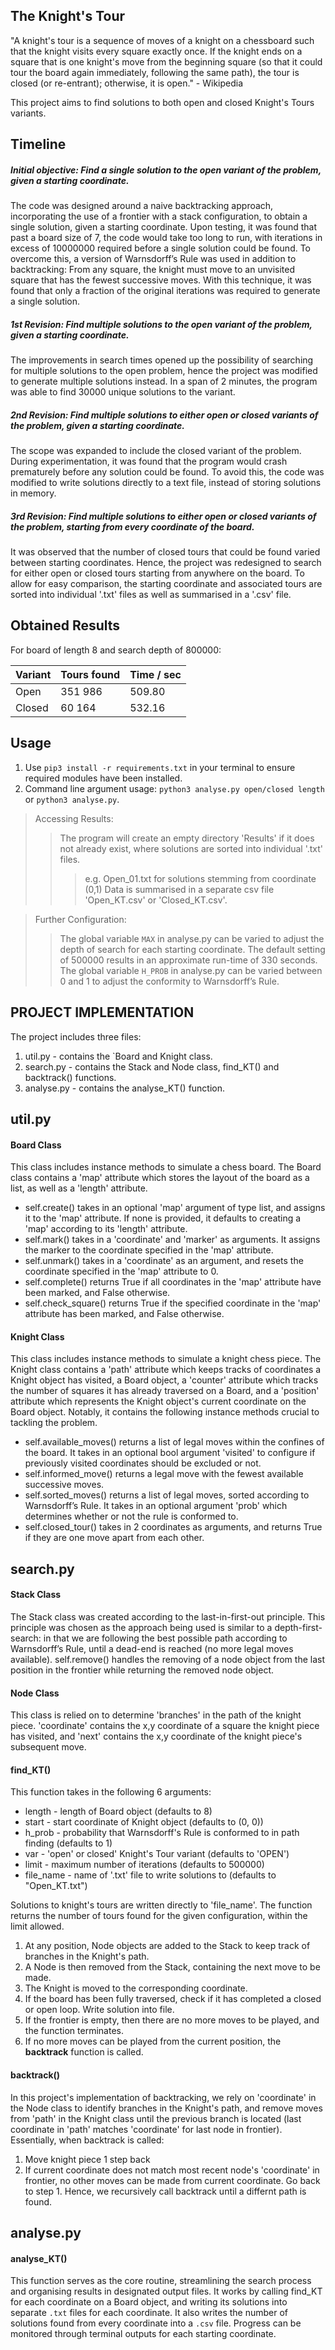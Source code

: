 ## The Knight's Tour

"A knight's tour is a sequence of moves of a knight on a chessboard such that the knight visits every square exactly once. If the knight ends on a square that is one knight's move from the beginning square (so that it could tour the board again immediately, following the same path), the tour is closed (or re-entrant); otherwise, it is open." - Wikipedia

This project aims to find solutions to both open and closed Knight's Tours variants.

## Timeline

##### Initial objective: Find a single solution to the open variant of the problem, given a starting coordinate.

The code was designed around a naive backtracking approach, incorporating the use of a frontier with a stack configuration, to obtain a single solution, given a starting coordinate. 
Upon testing, it was found that past a board size of 7, the code would take too long to run, with iterations in excess of 10000000 required before a single solution could be found. 
To overcome this, a version of Warnsdorff’s Rule was used in addition to backtracking: From any square, the knight must move to an unvisited square that has the fewest successive moves. With this technique, it was found that only a fraction of the original iterations was required to generate a single solution. 


##### 1st Revision: Find multiple solutions to the open variant of the problem, given a starting coordinate.

The improvements in search times opened up the possibility of searching for multiple solutions to the open problem, hence the project was modified to generate multiple solutions instead. In a span of 2 minutes, the program was able to find 30000 unique solutions to the variant.


##### 2nd Revision: Find multiple solutions to either open or closed variants of the problem, given a starting coordinate.

The scope was expanded to include the closed variant of the problem.  During experimentation, it was found that the program would crash prematurely before any solution could be found. To avoid this, the code was modified to write solutions directly to a text file, instead of storing solutions in memory.


##### 3rd Revision: Find multiple solutions to either open or closed variants of the problem, starting from every coordinate of the board.

It was observed that the number of closed tours that could be found varied between starting coordinates. Hence, the project was redesigned to search for either open or closed tours starting from anywhere on the board. 
To allow for easy comparison, the starting coordinate and associated tours are sorted into individual '.txt' files as well as summarised in a '.csv' file.

## Obtained Results

For board of length 8 and search depth of 800000:

| Variant | Tours found | Time / sec |
| ------- | ----------- | ---------- |
| Open    | 351 986     |   509.80   |
| Closed  | 60 164      |   532.16   |

## Usage
1. Use `pip3 install -r requirements.txt` in your terminal to ensure required modules have been installed.
2. Command line argument usage: `python3 analyse.py open/closed length` or `python3 analyse.py`.

> Accessing Results:
>> The program will create an empty directory 'Results' if it does not already exist, where solutions are sorted into individual '.txt' files.
>>> e.g. Open_01.txt for solutions stemming from coordinate (0,1)
>> Data is summarised in a separate csv file 'Open_KT.csv' or 'Closed_KT.csv'.

> Further Configuration:
>> The global variable `MAX` in analyse.py can be varied to adjust the depth of search for each starting coordinate. The default setting of 500000 results in an approximate run-time of 330 seconds.
>> The global variable `H_PROB` in analyse.py can be varied between 0 and 1 to adjust the conformity to Warnsdorff’s Rule.

## PROJECT IMPLEMENTATION
The project includes three files: 
1. util.py - contains the `Board and Knight class.
2. search.py - contains the Stack and Node class, find_KT() and backtrack() functions.
3. analyse.py - contains the  analyse_KT() function.

## util.py

#### Board Class
This class includes instance methods to simulate a chess board. The Board class contains a 'map' attribute which stores the layout of the board as a list, as well as a 'length' attribute.
* self.create() takes in an optional 'map' argument of type list, and assigns it to the 'map' attribute. If none is provided, it defaults to creating a 'map' according to its 'length' attribute.
* self.mark() takes in a 'coordinate' and 'marker' as arguments. It assigns the marker to the coordinate specified in the 'map' attribute.
* self.unmark() takes in a 'coordinate' as an argument, and resets the coordinate specified in the 'map' attribute to 0.
* self.complete() returns True if all coordinates in the 'map' attribute have been marked, and False otherwise.
* self.check_square() returns True if the specified coordinate in the 'map' attribute has been marked, and False otherwise.

#### Knight Class
This class includes instance methods to simulate a knight chess piece. The Knight class contains a 'path' attribute which keeps tracks of coordinates a Knight object has visited, a Board object, a 'counter' attribute which tracks the number of squares it has already traversed on a Board, and a 'position' attribute which represents the Knight object's current coordinate on the Board object.
Notably, it contains the following instance methods crucial to tackling the problem.
* self.available_moves() returns a list of legal moves within the confines of the board. It takes in an optional bool argument 'visited' to configure if previously visited coordinates should be excluded or not.
* self.informed_move() returns a legal move with the fewest available successive moves.
* self.sorted_moves() returns a list of legal moves, sorted according to Warnsdorff’s Rule. It takes in an optional argument 'prob' which determines whether or not the rule is conformed to.
* self.closed_tour() takes in 2 coordinates as arguments, and returns True if they are one move apart from each other.

## search.py

#### Stack Class
The Stack class was created according to the last-in-first-out principle. This principle was chosen as the approach being used is similar to a depth-first-search: in that we are following the best possible path according to Warnsdorff’s Rule, until a dead-end is reached (no more legal moves available).
self.remove() handles the removing of a node object from the last position in the frontier while returning the removed node object.

#### Node Class
This class is relied on to determine 'branches' in the path of the knight piece. 'coordinate' contains the x,y coordinate of a square the knight piece has visited, and 'next' contains the x,y coordinate of the knight piece's subsequent move.

#### find_KT()
This function takes in the following 6 arguments:
- length - length of Board object (defaults to 8)
- start - start coordinate of Knight object (defaults to (0, 0))
- h_prob - probability that Warnsdorff's Rule is conformed to in path finding (defaults to 1)
- var - 'open' or closed' Knight's Tour variant (defaults to 'OPEN')
- limit - maximum number of iterations (defaults to 500000)
- file_name - name of '.txt' file to write solutions to (defaults to "Open_KT.txt")

Solutions to knight's tours are written directly to 'file_name'.
The function returns the number of tours found for the given configuration, within the limit allowed.
1. At any position, Node objects are added to the Stack to keep track of branches in the Knight's path.
2. A Node is then removed from the Stack, containing the next move to be made.
3. The Knight is moved to the corresponding coordinate.
4. If the board has been fully traversed, check if it has completed a closed or open loop. Write solution into file.
5. If the frontier is empty, then there are no more moves to be played, and the function terminates.
6. If no more moves can be played from the current position, the **backtrack** function is called.

#### backtrack()
In this project's implementation of backtracking, we rely on 'coordinate' in the Node class to identify branches in the Knight's path, and remove moves from 'path' in the Knight class until the previous branch is located (last coordinate in 'path' matches 'coordinate' for last node in frontier). Essentially, when backtrack is called:
1. Move knight piece 1 step back
2. If current coordinate does not match most recent node's 'coordinate' in frontier, no other moves can be made from current coordinate. Go back to step 1.
Hence, we recursively call backtrack until a differnt path is found.

## analyse.py

#### analyse_KT()
This function serves as the core routine, streamlining the search process and organising results in designated output files. 
It works by calling find_KT for each coordinate on a Board object, and writing its solutions into separate `.txt` files for each coordinate.
It also writes the number of solutions found from every coordinate into a `.csv` file.
Progress can be monitored through terminal outputs for each starting coordinate. 